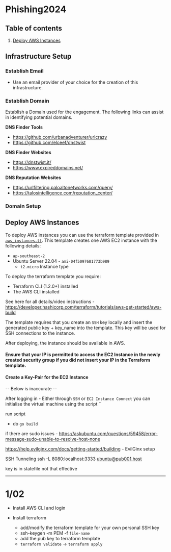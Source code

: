# Phishing2024

## Table of contents

1. [Deploy AWS Instances](#deploy-aws-instances)

## Infrastructure Setup

### Establish Email

- Use an email provider of your choice for the creation of this infrastructure.

### Establish Domain

Establish a Domain used for the engagement. The following links can assist in identifying potential domains.

**DNS Finder Tools**

- https://github.com/urbanadventurer/urlcrazy
- https://github.com/elceef/dnstwist

**DNS Finder Websites**

- https://dnstwist.it/
- https://www.expireddomains.net/

**DNS Reputation Websites**

- https://urlfiltering.paloaltonetworks.com/query/
- https://talosintelligence.com/reputation_center/

### Domain Setup

## Deploy AWS Instances

To deploy AWS instances you can use the terraform template provided in [`aws_instances.tf`](/aws_instances.tf). This template creates one AWS EC2 instance with the following details:

- `ap-southeast-2`
- Ubuntu Server 22.04 - `ami-04f5097681773b989`
  - `t2.micro` Instance type

To deploy the terraform template you require:

- Terraform CLI (1.2.0+) installed
- The AWS CLI installed

See here for all details/video instructions - https://developer.hashicorp.com/terraform/tutorials/aws-get-started/aws-build

The template requires that you create an `SSH` key locally and insert the generated public key + key_name into the template. This key will be used for SSH connections to the instance.

After deploying, the instance should be available in AWS.

#### Ensure that your IP is permitted to access the EC2 Instance in the newly created security group if you did not insert your IP in the Terraform template.

#### Create a Key-Pair for the EC2 Instance

-- Below is inaccurate --

After logging in - Either through `SSH` or `EC2 Instance Connect` you can initialise the virtual machine using the script ``

run script

- do `go build`

if there are sudo issues - https://askubuntu.com/questions/59458/error-message-sudo-unable-to-resolve-host-none

https://help.evilginx.com/docs/getting-started/building - EvilGinx setup

SSH Tunneling
ssh -L 8080:localhost:3333 ubuntu@pub001.host

key is in statefile not that effective

---

# 1/02

- Install AWS CLI and login

- Install terraform
  - add/modify the terraform template for your own personal SSH key
  - ssh-keygen -m PEM -f `file-name`
  - add the pub key to terraform template
  - `terraform validate` -> `terraform apply`
